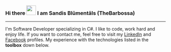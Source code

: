 ### Hi there <img src="https://raw.githubusercontent.com/MartinHeinz/MartinHeinz/master/wave.gif" width="30px"> I am Sandis Blūmentāls (TheBarbossa)
---
I'm Software Developer specializing in C#. I like to code, work hard and enjoy life. If you want to contact me, feel free to visit my [LinkedIn]() and [Facebook](https://www.facebook.com/sandis.blumentals) profiles. My experience with the technologies listed in the **toolbox** down below.
<!--
**TheBarbossa/TheBarbossa** is a ✨ _special_ ✨ repository because its `README.md` (this file) appears on your GitHub profile.

Here are some ideas to get you started:

- 🔭 I’m currently working on ...
- 🌱 I’m currently learning ...
- 👯 I’m looking to collaborate on ...
- 🤔 I’m looking for help with ...
- 💬 Ask me about ...
- 📫 How to reach me: ...
- 😄 Pronouns: ...
- ⚡ Fun fact: ...
-->
